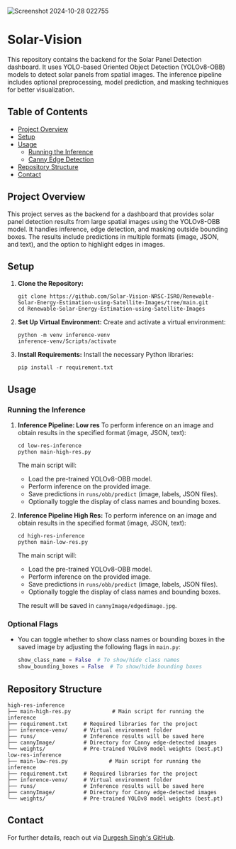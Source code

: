 ![Screenshot 2024-10-28 022755](https://github.com/user-attachments/assets/101890e8-d2c1-41c3-87f4-94b149711fdf)

# Solar-Vision

This repository contains the backend for the Solar Panel Detection dashboard. It uses YOLO-based Oriented Object Detection (YOLOv8-OBB) models to detect solar panels from spatial images. The inference pipeline includes optional preprocessing, model prediction, and masking techniques for better visualization.

## Table of Contents

- [Project Overview](#project-overview)
- [Setup](#setup)
- [Usage](#usage)
  - [Running the Inference](#running-the-inference)
  - [Canny Edge Detection](#canny-edge-detection)
- [Repository Structure](#repository-structure)
- [Contact](#contact)

## Project Overview

This project serves as the backend for a dashboard that provides solar panel detection results from large spatial images using the YOLOv8-OBB model. It handles inference, edge detection, and masking outside bounding boxes. The results include predictions in multiple formats (image, JSON, and text), and the option to highlight edges in images.

## Setup

1. **Clone the Repository:**
   ```
   git clone https://github.com/Solar-Vision-NRSC-ISRO/Renewable-Solar-Energy-Estimation-using-Satellite-Images/tree/main.git
   cd Renewable-Solar-Energy-Estimation-using-Satellite-Images
   ```

2. **Set Up Virtual Environment:**
   Create and activate a virtual environment:
   ```
   python -m venv inference-venv
   inference-venv/Scripts/activate
   ```

3. **Install Requirements:**
   Install the necessary Python libraries:
   ```
   pip install -r requirement.txt
   ```

## Usage

### Running the Inference

1. **Inference Pipeline: Low res**
   To perform inference on an image and obtain results in the specified format (image, JSON, text):
   
   ```
   cd low-res-inference
   python main-high-res.py
   ```

   The main script will:
   - Load the pre-trained YOLOv8-OBB model.
   - Perform inference on the provided image.
   - Save predictions in `runs/obb/predict` (image, labels, JSON files).
   - Optionally toggle the display of class names and bounding boxes.

1. **Inference Pipeline High Res:**
   To perform inference on an image and obtain results in the specified format (image, JSON, text):
   
   ```
   cd high-res-inference
   python main-low-res.py
   ```

   The main script will:
   - Load the pre-trained YOLOv8-OBB model.
   - Perform inference on the provided image.
   - Save predictions in `runs/obb/predict` (image, labels, JSON files).
   - Optionally toggle the display of class names and bounding boxes.

   The result will be saved in `cannyImage/edgedimage.jpg`.

### Optional Flags

- You can toggle whether to show class names or bounding boxes in the saved image by adjusting the following flags in `main.py`:
   ```python
   show_class_name = False  # To show/hide class names
   show_bounding_boxes = False  # To show/hide bounding boxes
   ```

## Repository Structure
 
```
high-res-inference
├── main-high-res.py             # Main script for running the inference
├── requirement.txt     # Required libraries for the project
├── inference-venv/     # Virtual environment folder
├── runs/               # Inference results will be saved here
├── cannyImage/         # Directory for Canny edge-detected images
└── weights/            # Pre-trained YOLOv8 model weights (best.pt)
low-res-inference
├── main-low-res.py             # Main script for running the inference
├── requirement.txt     # Required libraries for the project
├── inference-venv/     # Virtual environment folder
├── runs/               # Inference results will be saved here
├── cannyImage/         # Directory for Canny edge-detected images
└── weights/            # Pre-trained YOLOv8 model weights (best.pt)
```

## Contact

For further details, reach out via [Durgesh Singh's GitHub](https://github.com/durgesh2411).
